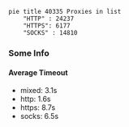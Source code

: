 
```mermaid
pie title 40335 Proxies in list
    "HTTP" : 24237
    "HTTPS": 6177
    "SOCKS" : 14810
```

### Some Info
#### Average Timeout

- mixed: 3.1s
- http: 1.6s
- https: 8.7s
- socks: 6.5s